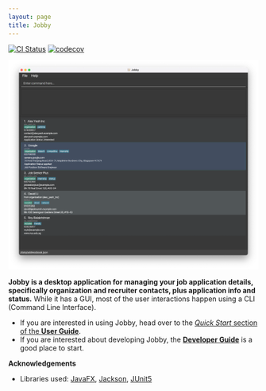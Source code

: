 ```yaml
---
layout: page
title: Jobby
---
```


[![CI Status](https://github.com/AY2324S1-CS2103T-W08-3/tp/workflows/Java%20CI/badge.svg)](https://github.com/AY2324S1-CS2103T-W08-3/tp/actions)
[![codecov](https://codecov.io/gh/AY2324S1-CS2103T-W08-3/tp/branch/master/graph/badge.svg)](https://codecov.io/gh/AY2324S1-CS2103T-W08-3/tp)

![Ui](images/Ui.png)

**Jobby is a desktop application for managing your job application details, specifically organization and recruiter contacts, plus application info and status.** While it has a GUI, most of the user interactions happen using a CLI (Command Line Interface).

* If you are interested in using Jobby, head over to the [_Quick Start_ section of the **User Guide**](UserGuide.html#quick-start).
* If you are interested about developing Jobby, the [**Developer Guide**](DeveloperGuide.html) is a good place to start.


**Acknowledgements**

* Libraries used: [JavaFX](https://openjfx.io/), [Jackson](https://github.com/FasterXML/jackson), [JUnit5](https://github.com/junit-team/junit5)
